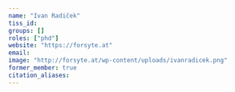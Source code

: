 ```yaml
---
name: "Ivan Radiček"
tiss_id: 
groups: []
roles: ["phd"]
website: "https://forsyte.at"
email:
image: "http://forsyte.at/wp-content/uploads/ivanradicek.png"
former_member: true
citation_aliases:
---
```


<!--
Your custom content goes here.
-->